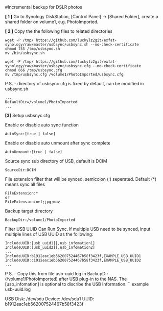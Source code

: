 #Incremental backup for DSLR photos

**[ 1 ]** Go to Synology DiskStation, [Control Panel] -> [Shared Folder], create a shared folder on volume1, e.g. PhotoImported.

**[ 2 ]** Copy the the following files to related directories
```
wget -P /tmp/ https://github.com/luckylz2git/exfat-synology/raw/master/usbsync/usbsync.sh --no-check-certificate
chmod 755 /tmp/usbsync.sh
mv /bin/usbsync.sh

wget -P /tmp/ https://github.com/luckylz2git/exfat-synology/raw/master/usbsync/usbsync.cfg --no-check-certificate
chmod 666 /tmp/usbsync.cfg
mv /tmp/usbsync.cfg /volume1/PhotoImported/usbsync.cfg
```
P.S. - directory of usbsync.cfg is fixed by default, can be modified in usbsync.sh
```
...
DefaultDir=/volume1/PhotoImported
...
```

**[3]** Setup usbsnyc.cfg

Enable or disable auto sync function
```
AutoSync:[true | false]
```

Enable or disable auto unmount after sync complete
```
AutoUnmount:[true | false]
```

Source sync sub directory of USB, default is DCIM
```
SourceDir:DCIM
```

File extension filter that will be synced, semicolon (;) seperated. Default (*) means sync all files
```
FileExtension:*
or
FileExtension:nef;jpg;mov
```

Backup target directory
```
BackupDir:/volume1/PhotoImported
```

Filter USB UUID Can Run Sync. 
If multiple USB need to be synced, input multiple lines of USB UUID as the following:
```
IncludeUUID:[usb_uuid1][,usb_infomation1]
IncludeUUID:[usb_uuid2][,usb_infomation2]
...
IncludeUUID:b1912eac1eb562007524467b58f3423f,EXAMPLE_USB_UUID1
IncludeUUID:c1912eac1eb562007524467b58f3423f,EXAMPLE_USB_UUID2
...
```
P.S. - Copy this from file usb-uuid.log in BackupDir (/volume1/PhotoImported) after USB plug-in to the NAS. The [usb_infomation] is optional to discribe the USB Information.
``
example usb-uuid.log

USB Disk: /dev/sdu
Device: /dev/sdu1
UUID: b1912eac1eb562007524467b58f3423f
```
